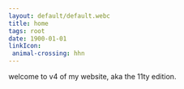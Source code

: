 ```yaml
---
layout: default/default.webc
title: home
tags: root
date: 1900-01-01
linkIcon:
 animal-crossing: hhn
---
```


welcome to v4 of my website, aka the 11ty edition.